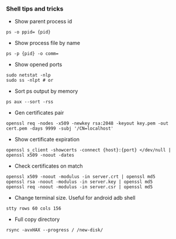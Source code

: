 ### Shell tips and tricks

* Show parent process id
```
ps -o ppid= {pid}
```

* Show process file by name
```
ps -p {pid} -o comm=
```

* Show opened ports
```
sudo netstat -nlp
sudo ss -nlpt # or
```

* Sort ps output by memory
```
ps aux --sort -rss
```

* Gen certificates pair
```
openssl req -nodes -x509 -newkey rsa:2048 -keyout key.pem -out cert.pem -days 9999 -subj '/CN=localhost'
```

* Show certificate expiration
```
openssl s_client -showcerts -connect {host}:{port} </dev/null | openssl x509 -noout -dates
```

* Check certificates on match
```
openssl x509 -noout -modulus -in server.crt | openssl md5
openssl rsa -noout -modulus -in server.key | openssl md5
openssl req -noout -modulus -in server.csr | openssl md5
```

* Change terminal size. Useful for android adb shell
```
stty rows 60 cols 156
```

* Full copy directory
```
rsync -avxHAX --progress / /new-disk/
```
